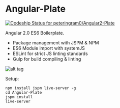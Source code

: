 # Angular-Plate

[ ![Codeship Status for peteringram0/Angular2-Plate](https://codeship.com/projects/ba7d7380-d63e-0132-8045-0ebaa675b5e0/status?branch=master)](https://codeship.com/projects/78306)

Angular 2.0 ES6 Boilerplate.

* Package management with JSPM & NPM
* ES6 Module import with systemJS
* ESLint for strict JS linting standards
* Gulp for build compiling & linting

![alt tag](https://38.media.tumblr.com/tumblr_mb0zznFwl21r1mtsdo1_400.gif)

Setup:
```shell
npm install jspm live-server -g
cd Angular-Plate
jspm install
live-server

```

